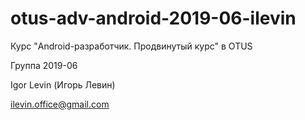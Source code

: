 # otus-adv-android-2019-06-ilevin

Курс "Android-разработчик. Продвинутый курс" в OTUS

Группа 2019-06

Igor Levin (Игорь Левин)

ilevin.office@gmail.com

